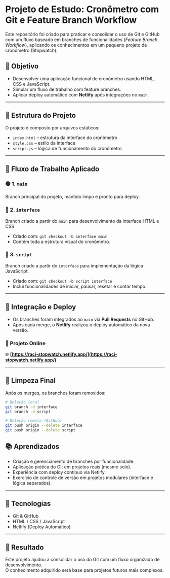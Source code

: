 # Projeto de Estudo: Cronômetro com Git e Feature Branch Workflow

Este repositório foi criado para praticar e consolidar o uso de Git e GitHub com um fluxo baseado em branches de funcionalidades (_Feature Branch Workflow_), aplicando os conhecimentos em um pequeno projeto de cronômetro (Stopwatch).

## 🧠 Objetivo

- Desenvolver uma aplicação funcional de cronômetro usando HTML, CSS e JavaScript.
- Simular um fluxo de trabalho com feature branches.
- Aplicar deploy automático com **Netlify** após integrações no `main`.

---

## 📁 Estrutura do Projeto

O projeto é composto por arquivos estáticos:

- `index.html` – estrutura da interface do cronômetro
- `style.css` – estilo da interface
- `script.js` – lógica de funcionamento do cronômetro

---

## 🧪 Fluxo de Trabalho Aplicado

### 🟢 1. `main`

Branch principal do projeto, mantido limpo e pronto para deploy.

### 🌿 2. `interface`

Branch criado a partir do `main` para desenvolvimento da interface HTML e CSS.

- Criado com: `git checkout -b interface main`
- Contém toda a estrutura visual do cronômetro.

### 🌿 3. `script`

Branch criado a partir do `interface` para implementação da lógica JavaScript.

- Criado com: `git checkout -b script interface`
- Inclui funcionalidades de iniciar, pausar, resetar e contar tempo.

---

## 🔄 Integração e Deploy

- Os branches foram integrados ao `main` via **Pull Requests** no GitHub.
- Após cada merge, o **Netlify** realizou o deploy automático da nova versão.

### 🔗 Projeto Online

🌐 **[https://raci-stopwatch.netlify.app/](https://raci-stopwatch.netlify.app/)**

---

## 🧹 Limpeza Final

Após os merges, os branches foram removidos:

```bash
# Deleção local
git branch -d interface
git branch -d script

# Deleção remota (GitHub)
git push origin --delete interface
git push origin --delete script
```

## 📚 Aprendizados

- Criação e gerenciamento de branches por funcionalidade.
- Aplicação prática do Git em projetos reais (mesmo solo).
- Experiência com deploy contínuo via Netlify.
- Exercício de controle de versão em projetos modulares (interface e lógica separados).

---

## 📌 Tecnologias

- Git & GitHub
- HTML / CSS / JavaScript
- Netlify (Deploy Automático)

---

## 🚀 Resultado

Este projeto ajudou a consolidar o uso do Git com um fluxo organizado de desenvolvimento.  
O conhecimento adquirido será base para projetos futuros mais complexos.
